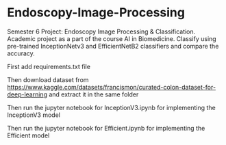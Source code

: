 # Endoscopy-Image-Processing
Semester 6 Project: Endoscopy Image Processing &amp; Classification. Academic project as a part of the course AI in Biomedicine. Classify using pre-trained InceptionNetv3 and EfficientNetB2 classifiers and compare the accuracy.

First add requirements.txt file

Then download dataset from https://www.kaggle.com/datasets/francismon/curated-colon-dataset-for-deep-learning and extract it in the same folder

Then run the jupyter notebook for InceptionV3.ipynb for implementing the InceptionV3 model

Then run the jupyter notebook for Efficient.ipynb for implementing the Efficient model
